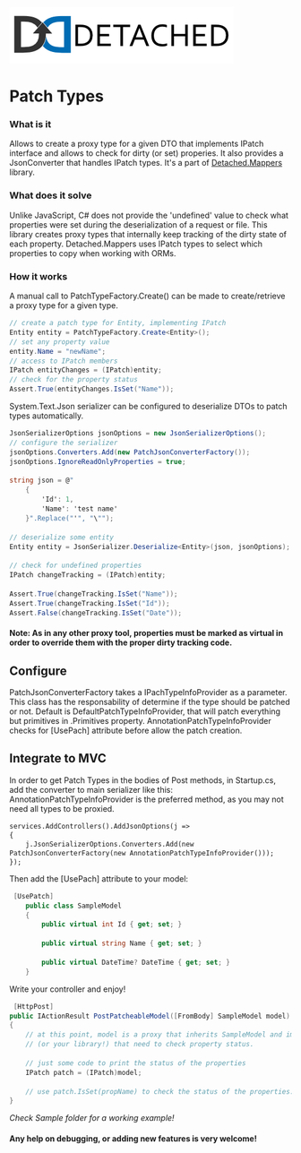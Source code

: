 ![Detached Banner](banner.png?raw=true)

# Patch Types
### What is it
Allows to create a proxy type for a given DTO that implements IPatch interface and allows to check for dirty (or set) properies. It also provides a JsonConverter that handles IPatch types.
It's a part of [Detached.Mappers](https://github.com/leonardoporro/Detached-Mapper) library.

### What does it solve
Unlike JavaScript, C# does not provide the 'undefined' value to check what properties were set during the deserialization of a 
request or file.
This library creates proxy types that internally keep tracking of the dirty state of each property.
Detached.Mappers uses IPatch types to select which properties to copy when working with ORMs.

### How it works
A manual call to PatchTypeFactory.Create() can be made to create/retrieve a proxy type for a given type.

```csharp
// create a patch type for Entity, implementing IPatch
Entity entity = PatchTypeFactory.Create<Entity>();
// set any property value 
entity.Name = "newName";
// access to IPatch members
IPatch entityChanges = (IPatch)entity;
// check for the property status
Assert.True(entityChanges.IsSet("Name"));
```

System.Text.Json serializer can be configured to deserialize DTOs to patch types automatically.

```csharp
JsonSerializerOptions jsonOptions = new JsonSerializerOptions();
// configure the serializer
jsonOptions.Converters.Add(new PatchJsonConverterFactory());
jsonOptions.IgnoreReadOnlyProperties = true;

string json = @"
    {
        'Id': 1,
        'Name': 'test name'
    }".Replace("'", "\"");
            
// deserialize some entity
Entity entity = JsonSerializer.Deserialize<Entity>(json, jsonOptions);

// check for undefined properties
IPatch changeTracking = (IPatch)entity;

Assert.True(changeTracking.IsSet("Name"));
Assert.True(changeTracking.IsSet("Id"));
Assert.False(changeTracking.IsSet("Date"));
```

#### Note: As in any other proxy tool, properties must be marked as virtual in order to override them with the proper dirty tracking code.

## Configure
PatchJsonConverterFactory takes a IPachTypeInfoProvider as a parameter. This class has the responsability of determine if the type should be 
patched or not.
Default is DefaultPatchTypeInfoProvider, that will patch everything but primitives in .Primitives property.
AnnotationPatchTypeInfoProvider checks for [UsePach] attribute before allow the patch creation.

## Integrate to MVC
In order to get Patch Types in the bodies of Post methods, in Startup.cs, add the converter to main serializer like this: 
AnnotationPatchTypeInfoProvider is the preferred method, as you may not need all types to be proxied.

```charp
services.AddControllers().AddJsonOptions(j =>
{
    j.JsonSerializerOptions.Converters.Add(new PatchJsonConverterFactory(new AnnotationPatchTypeInfoProvider()));
});
```
Then add the [UsePach] attribute to your model:
 
```csharp
 [UsePatch]
    public class SampleModel
    {
        public virtual int Id { get; set; }

        public virtual string Name { get; set; }

        public virtual DateTime? DateTime { get; set; }
    }
```

Write your controller and enjoy!

```csharp
 [HttpPost]
public IActionResult PostPatcheableModel([FromBody] SampleModel model)
{
    // at this point, model is a proxy that inherits SampleModel and implements IPach for other libs like Detached.Mappers
    // (or your library!) that need to check property status.

    // just some code to print the status of the properties
    IPatch patch = (IPatch)model;

    // use patch.IsSet(propName) to check the status of the properties. Or install Detached.Mappers.EntityFramework to map directly to EF Core.
}
```

*Check Sample folder for a working example!*

#### Any help on debugging, or adding new features is very welcome!
